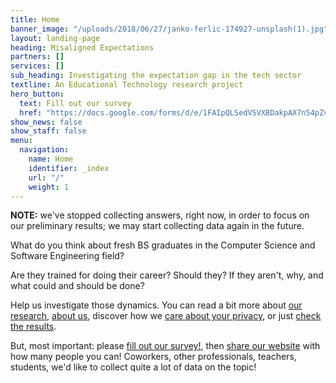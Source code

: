 ```yaml
---
title: Home
banner_image: "/uploads/2018/06/27/janko-ferlic-174927-unsplash(1).jpg"
layout: landing-page
heading: Misaligned Expectations
partners: []
services: []
sub_heading: Investigating the expectation gap in the tech sector
textline: An Educational Technology research project
hero_button:
  text: Fill out our survey
  href: "https://docs.google.com/forms/d/e/1FAIpQLSedVSVXBDakpAX7n54pZv7BBzj47tTLNg_I02Yp1fUlTxr9yw/viewform?usp=sf_link"
show_news: false
show_staff: false
menu:
  navigation:
    name: Home
    identifier: _index
    url: "/"
    weight: 1
---
```


**NOTE:** we've stopped collecting answers, right now, in order to focus on our preliminary results; we may start collecting
data again in the future.

What do you think about fresh BS graduates in the Computer Science and Software Engineering field?

Are they trained for doing their career? Should they? If they aren't, why, and what could and should be done?

Help us investigate those dynamics. You can read a bit more about [our research](/ourresearch/),
[about us](/about), discover how we [care about your privacy](/privacy/), or just [check the results](/results/).


But, most important: please [fill out our survey!](https://docs.google.com/forms/d/e/1FAIpQLSedVSVXBDakpAX7n54pZv7BBzj47tTLNg_I02Yp1fUlTxr9yw/viewform?usp=sf_link), then [share our website](#sharediv) with
how many people you can! Coworkers, other professionals, teachers, students, we'd like to collect quite a lot
of data on the topic!


